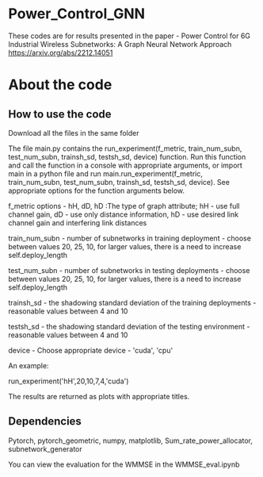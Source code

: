 # Power_Control_GNN
These codes are for results presented in the paper - Power Control for 6G Industrial Wireless Subnetworks: A Graph Neural Network Approach
https://arxiv.org/abs/2212.14051

# About the code
## How to use the code
Download all the files in the same folder

The file main.py contains the run_experiment(f_metric, train_num_subn, test_num_subn, trainsh_sd, testsh_sd, device) function. Run this function and call the function in a console with appropriate arguments, or import main in a python file and run main.run_experiment(f_metric, train_num_subn, test_num_subn, trainsh_sd, testsh_sd, device). See appropriate options for the function arguments below.

f_metric options - hH, dD, hD :The type of graph attribute; hH - use full channel gain, dD - use only distance information, hD - use desired link channel gain and  interfering link distances  

train_num_subn - number of subnetworks in training deployment - choose between values 20, 25, 10, for larger values, there is a need to increase self.deploy_length

test_num_subn  - number of subnetworks in testing deployments - choose between values 20, 25, 10, for larger values, there is a need to increase self.deploy_length

trainsh_sd - the shadowing standard deviation of the training deployments - reasonable values between 4 and 10

testsh_sd - the shadowing standard deviation of the testing environment - reasonable values between 4 and 10

device - Choose appropriate device - 'cuda', 'cpu'

An example: 

run_experiment('hH',20,10,7,4,'cuda')

The results are returned as plots with appropriate titles.

## Dependencies
Pytorch, pytorch_geometric, numpy, matplotlib, Sum_rate_power_allocator, subnetwork_generator

You can view the evaluation for the WMMSE in the WMMSE_eval.ipynb
